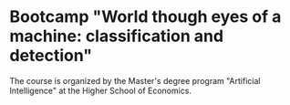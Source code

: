 # Bootcamp "World though eyes of a machine: classification and detection"

The course is organized by the Master's degree program "Artificial Intelligence" at the Higher School of Economics. 
